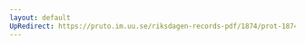 ```yaml
---
layout: default
UpRedirect: https://pruto.im.uu.se/riksdagen-records-pdf/1874/prot-1874--fk--328/prot-1874--fk--328_001.pdf
---
```


